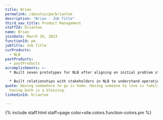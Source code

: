 ```yaml
---
title: Brian
permalink: /aboutus/pm/brianlee
description: "Brian - Job Title"
third_nav_title: Product Management
staffId: brianlee
name: Brian
joinDate: March 20, 2023
functionId: pm
jobTitle: Job Title
curProducts:
  - NLB
pastProducts:
  - pastProducts
accomplishments: >-
  * Built seven prototypes for NLB after aligning on initial problem statements

  * Built relationships with stakeholders in NLB to understand operations and difficulties on the ground
quote: Having somewhere to go is home. Having someone to love is family. And
  having both is a blessing.
linkedinId: brianlee

---
```


{% include staff.html staff=page color=site.colors.function-colors.pm %}
